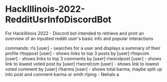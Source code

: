 # HackIllinois-2022-RedditUsrInfoDiscordBot
For Hackillinois 2022 - Discord bot intended to retrieve and print an overview of an inputted reddit user's basic info and popular interactions

commands:
r!s [user] - searches for a user and displays a summary of their profile
r!toppost [user] - shows links to top 3 posts by [user]
r!topcom [user] - shows links to top 3 comments by [user]
r!worstpost [user] - shows link to lowest voted post by [user]
r!worstcom [user] - shows link to lowest voted comment by [user]
r!karma [user] - shows total karma, maybe split up into post and comment karma or smth
r!ping - Nehals a